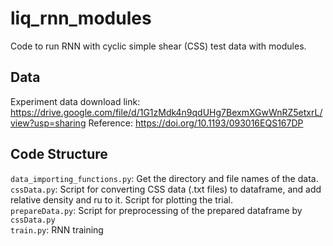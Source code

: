 # liq_rnn_modules
Code to run RNN with cyclic simple shear (CSS) test data with modules.
## Data
Experiment data download link: https://drive.google.com/file/d/1G1zMdk4n9qdUHg7BexmXGwWnRZ5etxrL/view?usp=sharing Reference: https://doi.org/10.1193/093016EQS167DP
## Code Structure
`data_importing_functions.py`: Get the directory and file names of the data.\
`cssData.py`: Script for converting CSS data (.txt files) to dataframe, and add relative density and ru to it. 
Script for plotting the trial.\
`prepareData.py`: Script for preprocessing of the prepared dataframe by `cssData.py`\
`train.py`: RNN training

